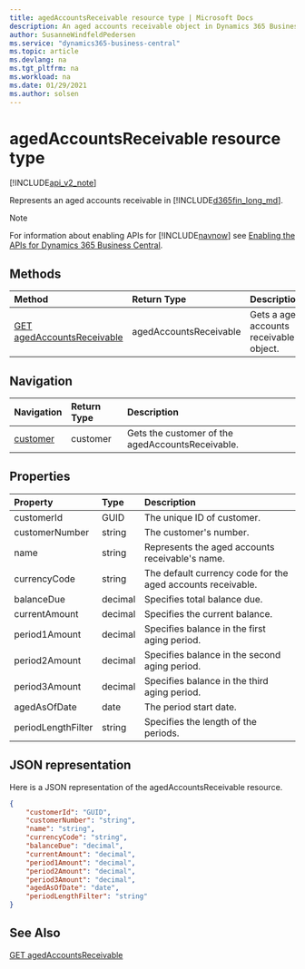 ```yaml
---
title: agedAccountsReceivable resource type | Microsoft Docs
description: An aged accounts receivable object in Dynamics 365 Business Central.
author: SusanneWindfeldPedersen
ms.service: "dynamics365-business-central"
ms.topic: article
ms.devlang: na
ms.tgt_pltfrm: na
ms.workload: na
ms.date: 01/29/2021
ms.author: solsen
---
```


<!-- START>DO_NOT_EDIT -->
<!-- IMPORTANT:Do not edit any of the content between here and the END>DO_NOT_EDIT. -->
# agedAccountsReceivable resource type

[!INCLUDE[api_v2_note](../../includes/api_v2_note.md)]

Represents an aged accounts receivable in [!INCLUDE[d365fin_long_md](../../includes/d365fin_long_md.md)].

> [!NOTE]
> For information about enabling APIs for [!INCLUDE[navnow](../../includes/navnow_md.md)] see [Enabling the APIs for Dynamics 365 Business Central](../enabling-apis-for-dynamics-nav.md).

## Methods

| Method | Return Type|Description |
|:--------------------|:-----------|:-------------------------|
|[GET agedAccountsReceivable](../api/dynamics_agedAccountsReceivable_Get.md)|agedAccountsReceivable|Gets a aged accounts receivable object.|


## Navigation

| Navigation |Return Type| Description |
|:----------|:----------|:-----------------|
|[customer](dynamics_customer.md)|customer |Gets the customer of the agedAccountsReceivable.|

## Properties

| Property           | Type   |Description     |
|:-------------------|:-------|:---------------|
|customerId|GUID|The unique ID of customer.  |
|customerNumber|string|The customer's number.|
|name|string|Represents the aged accounts receivable's name.|
|currencyCode|string|The default currency code for the aged accounts receivable.|
|balanceDue|decimal|Specifies total balance due.|
|currentAmount|decimal|Specifies the current balance.|
|period1Amount|decimal|Specifies balance in the first aging period.|
|period2Amount|decimal|Specifies balance in the second aging period.|
|period3Amount|decimal|Specifies balance in the third aging period.|
|agedAsOfDate|date|The period start date.|
|periodLengthFilter|string|Specifies the length of the periods.|

## JSON representation

Here is a JSON representation of the agedAccountsReceivable resource.


```json
{
    "customerId": "GUID",
    "customerNumber": "string",
    "name": "string",
    "currencyCode": "string",
    "balanceDue": "decimal",
    "currentAmount": "decimal",
    "period1Amount": "decimal",
    "period2Amount": "decimal",
    "period3Amount": "decimal",
    "agedAsOfDate": "date",
    "periodLengthFilter": "string"
}
```
<!-- IMPORTANT: END>DO_NOT_EDIT -->


## See Also
[GET agedAccountsReceivable](../api/dynamics_agedAccountsReceivable_Get.md)
